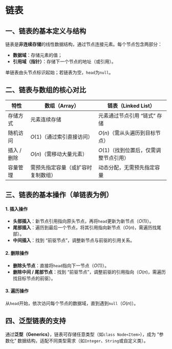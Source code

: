 # 链表



## 一、链表的基本定义与结构

链表是**非连续存储**的线性数据结构，通过节点连接元素。每个节点包含两部分：

- **数据域**：存储元素的值；
- **引用域（指针）**：存储下一个节点的地址（或引用）。

单链表由头节点标识起始；若链表为空，`head`为`null`。



## 二、链表与数组的核心对比

| 特性        | 数组（Array）                      | 链表（Linked List）                    |
| ----------- | ---------------------------------- | -------------------------------------- |
| 存储方式    | 元素连续存储                       | 元素通过节点引用 “链式” 存储           |
| 随机访问    | *O*(1)（通过索引直接访问）         | *O*(*n*)（需从头遍历到目标节点）       |
| 插入 / 删除 | *O*(*n*)（需移动大量元素）         | *O*(1)（找到位置后，仅需调整节点引用） |
| 容量管理    | 需预先指定容量（或扩容时复制数组） | 动态分配，无需预先指定容量             |



## 三、链表的基本操作（单链表为例）

#### 1. 插入操作

- **头部插入**：新节点引用指向原头节点，再将`head`更新为新节点（*O*(1)）。
- **尾部插入**：遍历到最后一个节点，将其引用指向新节点（*O*(*n*)，需遍历找尾部）。
- **中间插入**：找到 “前驱节点”，调整新节点与前驱的引用关系。

#### 2. 删除操作

- **删除头节点**：直接将`head`指向下一节点（*O*(1)）。
- **删除中间 / 尾部节点**：找到 “前驱节点”，调整前驱的引用指向（*O*(*n*)，需遍历找目标节点的前驱）。

#### 3. 遍历操作

从`head`开始，依次访问每个节点的数据域，直到遇到`null`（*O*(*n*)）。



## 四、泛型链表的支持

通过**泛型（Generics）**，链表可存储任意类型（如`class Node<Item>`），成为 “参数化” 数据结构，适配不同类型需求（如`Integer`、`String`或自定义类）。